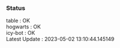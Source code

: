 ### Status


table : OK  
hogwarts : OK  
icy-bot : OK  
Latest Update : 2023-05-02 13:10:44.145149
